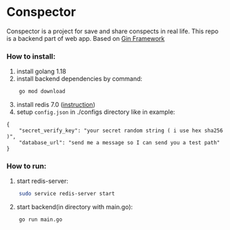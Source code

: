 # Conspector

Conspector is a project for save and share conspects in real life.
This repo is a backend part of web app. Based on [Gin Framework](https://gin-gonic.com/)

### How to install:

1. install golang 1.18
2. install backend dependencies by command:
```bash
    go mod download
```
3. install redis 7.0 ([instruction](https://redis.io/download/))
4. setup `config.json` in ./configs directory like in example:
```console
{
    "secret_verify_key": "your secret random string ( i use hex sha256 )",
    "database_url": "send me a message so I can send you a test path"
}
```

### How to run:

1. start redis-server:
```bash
    sudo service redis-server start
```
2. start backend(in directory with main.go):
```bash
    go run main.go
```

